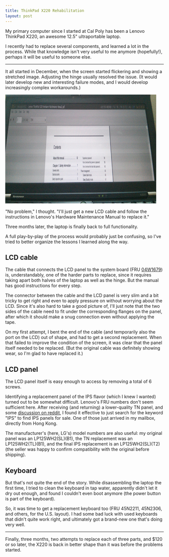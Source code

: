 ```yaml
---
title: ThinkPad X220 Rehabilitation
layout: post
---
```


My primary computer since I started at Cal Poly has been a Lenovo ThinkPad X220, an awesome 12.5" ultraportable laptop.

I recently had to replace several components, and learned a lot in the process. While that knowledge isn't very useful to me anymore (hopefully!), perhaps it will be useful to someone else.

---

It all started in December, when the screen started flickering and showing a stretched image. Adjusting the hinge usually resolved the issue. (It would later develop new and interesting failure modes, and I would develop increasingly complex workarounds.)

![X220 stretched image](/images/2015/thinkpad-screen.jpg)

"No problem," I thought. "I'll just get a new LCD cable and follow the instructions in Lenovo's Hardware Maintenance Manual to replace it."

Three months later, the laptop is finally back to full functionality.

A full play-by-play of the process would probably just be confusing, so I've tried to better organize the lessons I learned along the way.

LCD cable
---
The cable that connects the LCD panel to the system board (FRU [04W1679](http://www.ebay.com/sch/i.html?_nkw=04W1679)) is, understandably, one of the harder parts to replace, since it requires taking apart both halves of the laptop as well as the hinge. But the manual has good instructions for every step.

The connector between the cable and the LCD panel is very slim and a bit tricky to get right and even to apply pressure on without worrying about the LCD. Since it's also hard to take a good picture of, I'll just note that the two sides of the cable need to fit under the corresponding flanges on the panel, after which it should make a snug connection even without applying the tape.

On my first attempt, I bent the end of the cable (and temporarily also the port on the LCD) out of shape, and had to get a second replacement. When that failed to improve the condition of the screen, it was clear that the panel itself needed to be replaced. (But the original cable was definitely showing wear, so I'm glad to have replaced it.)


LCD panel
---
The LCD panel itself is easy enough to access by removing a total of 6 screws.

Identifying a replacement panel of the IPS flavor (which I knew I wanted) turned out to be somewhat difficult. Lenovo's FRU numbers don't seem sufficient here. After receiving (and returning) a lower-quality TN panel, and some [discussion on reddit](reddit-lcd), I found it effective to just search for the keyword "IPS" to find IPS panels for sale. One of those just arrived in my mailbox, directly from Hong Kong.

The manufacturer's (here, LG's) model numbers are also useful: my original panel was an LP125WH2(SL)(B1), the TN replacement was an LP125WH2(TL)(B1), and the final IPS replacement is an LP125WH2(SL)(T2) (the seller was happy to confirm compatibility with the original before shipping).

[reddit-lcd]: https://www.reddit.com/r/thinkpad/comments/2t94me/repair_or_replace_x220/cnxgqvm

Keyboard
---
But that's not quite the end of the story. While disassembling the laptop the first time, I tried to clean the keyboard in tap water, apparently didn't let it dry out enough, and found I couldn't even boot anymore (the power button is part of the keyboard).

So, it was time to get a replacement keyboard too (FRU 45N2211, 45N2306, and others, for the U.S. layout). I had some bad luck with used keyboards that didn't quite work right, and ultimately got a brand-new one that's doing very well.

---

Finally, three months, two attempts to replace each of three parts, and $120 or so later, the X220 is back in better shape than it was before the problems started.
